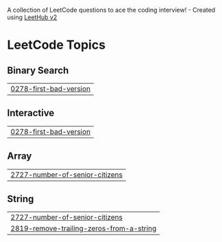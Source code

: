 A collection of LeetCode questions to ace the coding interview! - Created using [LeetHub v2](https://github.com/arunbhardwaj/LeetHub-2.0)
<!---LeetCode Topics Start-->
# LeetCode Topics
## Binary Search
|  |
| ------- |
| [0278-first-bad-version](https://github.com/prithika3029/leetcode/tree/master/0278-first-bad-version) |
## Interactive
|  |
| ------- |
| [0278-first-bad-version](https://github.com/prithika3029/leetcode/tree/master/0278-first-bad-version) |
## Array
|  |
| ------- |
| [2727-number-of-senior-citizens](https://github.com/prithika3029/leetcode/tree/master/2727-number-of-senior-citizens) |
## String
|  |
| ------- |
| [2727-number-of-senior-citizens](https://github.com/prithika3029/leetcode/tree/master/2727-number-of-senior-citizens) |
| [2819-remove-trailing-zeros-from-a-string](https://github.com/prithika3029/leetcode/tree/master/2819-remove-trailing-zeros-from-a-string) |
<!---LeetCode Topics End-->